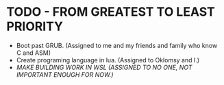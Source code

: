 # TODO - FROM GREATEST TO LEAST PRIORITY
* Boot past GRUB. (Assigned to me and my friends and family who know C and ASM)
* Create programing language in lua. (Assigned to Oklomsy and I.)
* *MAKE BUILDING WORK IN WSL (ASSIGNED TO NO ONE, NOT IMPORTANT ENOUGH FOR NOW.)*
